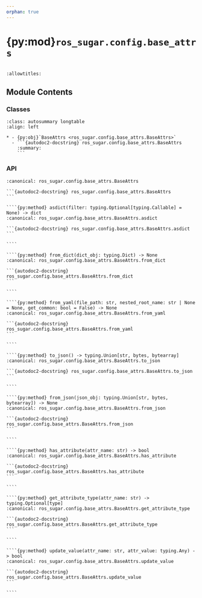 ```yaml
---
orphan: true
---
```


# {py:mod}`ros_sugar.config.base_attrs`

```{py:module} ros_sugar.config.base_attrs
```

```{autodoc2-docstring} ros_sugar.config.base_attrs
:allowtitles:
```

## Module Contents

### Classes

````{list-table}
:class: autosummary longtable
:align: left

* - {py:obj}`BaseAttrs <ros_sugar.config.base_attrs.BaseAttrs>`
  - ```{autodoc2-docstring} ros_sugar.config.base_attrs.BaseAttrs
    :summary:
    ```
````

### API

`````{py:class} BaseAttrs
:canonical: ros_sugar.config.base_attrs.BaseAttrs

```{autodoc2-docstring} ros_sugar.config.base_attrs.BaseAttrs
```

````{py:method} asdict(filter: typing.Optional[typing.Callable] = None) -> dict
:canonical: ros_sugar.config.base_attrs.BaseAttrs.asdict

```{autodoc2-docstring} ros_sugar.config.base_attrs.BaseAttrs.asdict
```

````

````{py:method} from_dict(dict_obj: typing.Dict) -> None
:canonical: ros_sugar.config.base_attrs.BaseAttrs.from_dict

```{autodoc2-docstring} ros_sugar.config.base_attrs.BaseAttrs.from_dict
```

````

````{py:method} from_yaml(file_path: str, nested_root_name: str | None = None, get_common: bool = False) -> None
:canonical: ros_sugar.config.base_attrs.BaseAttrs.from_yaml

```{autodoc2-docstring} ros_sugar.config.base_attrs.BaseAttrs.from_yaml
```

````

````{py:method} to_json() -> typing.Union[str, bytes, bytearray]
:canonical: ros_sugar.config.base_attrs.BaseAttrs.to_json

```{autodoc2-docstring} ros_sugar.config.base_attrs.BaseAttrs.to_json
```

````

````{py:method} from_json(json_obj: typing.Union[str, bytes, bytearray]) -> None
:canonical: ros_sugar.config.base_attrs.BaseAttrs.from_json

```{autodoc2-docstring} ros_sugar.config.base_attrs.BaseAttrs.from_json
```

````

````{py:method} has_attribute(attr_name: str) -> bool
:canonical: ros_sugar.config.base_attrs.BaseAttrs.has_attribute

```{autodoc2-docstring} ros_sugar.config.base_attrs.BaseAttrs.has_attribute
```

````

````{py:method} get_attribute_type(attr_name: str) -> typing.Optional[type]
:canonical: ros_sugar.config.base_attrs.BaseAttrs.get_attribute_type

```{autodoc2-docstring} ros_sugar.config.base_attrs.BaseAttrs.get_attribute_type
```

````

````{py:method} update_value(attr_name: str, attr_value: typing.Any) -> bool
:canonical: ros_sugar.config.base_attrs.BaseAttrs.update_value

```{autodoc2-docstring} ros_sugar.config.base_attrs.BaseAttrs.update_value
```

````

`````
